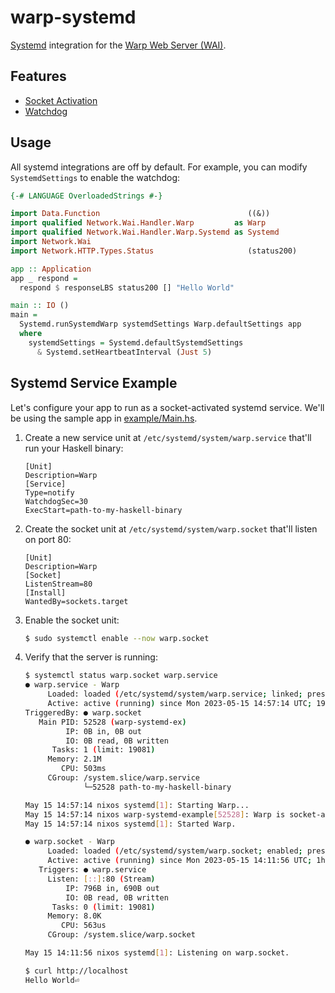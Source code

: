 # warp-systemd

[Systemd](https://systemd.io/) integration for the [Warp Web Server (WAI)](https://github.com/yesodweb/wai).

## Features

- [Socket Activation](http://0pointer.de/blog/projects/socket-activation.html)
- [Watchdog](http://0pointer.de/blog/projects/watchdog.html)

## Usage

All systemd integrations are off by default. For example, you can modify `SystemdSettings` to enable the watchdog:

```haskell
{-# LANGUAGE OverloadedStrings #-}

import Data.Function                                 ((&))
import qualified Network.Wai.Handler.Warp         as Warp
import qualified Network.Wai.Handler.Warp.Systemd as Systemd
import Network.Wai
import Network.HTTP.Types.Status                     (status200)

app :: Application
app _ respond =
  respond $ responseLBS status200 [] "Hello World"

main :: IO ()
main =
  Systemd.runSystemdWarp systemdSettings Warp.defaultSettings app
  where
    systemdSettings = Systemd.defaultSystemdSettings
      & Systemd.setHeartbeatInterval (Just 5)
```

## Systemd Service Example

Let's configure your app to run as a socket-activated systemd service. We'll be using the sample app in [example/Main.hs](example/Main.hs).

1. Create a new service unit at `/etc/systemd/system/warp.service` that'll run your Haskell binary:

   ```systemd
   [Unit]
   Description=Warp
   [Service]
   Type=notify
   WatchdogSec=30
   ExecStart=path-to-my-haskell-binary
   ```

2. Create the socket unit at `/etc/systemd/system/warp.socket` that'll listen on port 80:

   ```systemd
   [Unit]
   Description=Warp
   [Socket]
   ListenStream=80
   [Install]
   WantedBy=sockets.target
   ```

3. Enable the socket unit:

   ```bash
   $ sudo systemctl enable --now warp.socket
   ```

4. Verify that the server is running:

   ```bash
   $ systemctl status warp.socket warp.service
   ● warp.service - Warp
        Loaded: loaded (/etc/systemd/system/warp.service; linked; preset: enabled)
        Active: active (running) since Mon 2023-05-15 14:57:14 UTC; 19min ago
   TriggeredBy: ● warp.socket
      Main PID: 52528 (warp-systemd-ex)
            IP: 0B in, 0B out
            IO: 0B read, 0B written
         Tasks: 1 (limit: 19081)
        Memory: 2.1M
           CPU: 503ms
        CGroup: /system.slice/warp.service
                └─52528 path-to-my-haskell-binary

   May 15 14:57:14 nixos systemd[1]: Starting Warp...
   May 15 14:57:14 nixos warp-systemd-example[52528]: Warp is socket-activated
   May 15 14:57:14 nixos systemd[1]: Started Warp.

   ● warp.socket - Warp
        Loaded: loaded (/etc/systemd/system/warp.socket; enabled; preset: enabled)
        Active: active (running) since Mon 2023-05-15 14:11:56 UTC; 1h 5min ago
      Triggers: ● warp.service
        Listen: [::]:80 (Stream)
            IP: 796B in, 690B out
            IO: 0B read, 0B written
         Tasks: 0 (limit: 19081)
        Memory: 8.0K
           CPU: 563us
        CGroup: /system.slice/warp.socket

   May 15 14:11:56 nixos systemd[1]: Listening on warp.socket.
   ```

   ```bash
   $ curl http://localhost
   Hello World⏎
   ```
